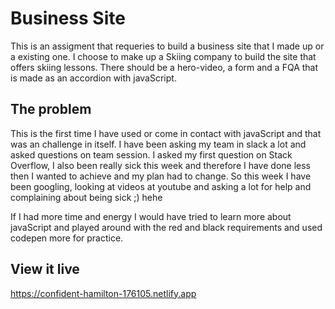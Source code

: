 # Business Site

This is an assigment that requeries to build a business site that I made up or a existing one. I choose to make up a Skiing company to build the site that offers skiing lessons. There should be a hero-video, a form and a FQA that is made as an accordion with javaScript. 

## The problem

This is the first time I have used or come in contact with javaScript and that was an challenge in itself. I have been asking my team in slack a lot and asked questions on team session. I asked my first question on Stack Overflow, I also been really sick this week and therefore I have done less then I wanted to achieve and my plan had to change. So this week I have been googling, looking at videos at youtube and asking a lot for help and complaining about being sick ;) hehe 

If I had more time and energy I would have tried to learn more about javaScript and played around with the red and black requirements and used codepen more for practice.  


## View it live

https://confident-hamilton-176105.netlify.app
